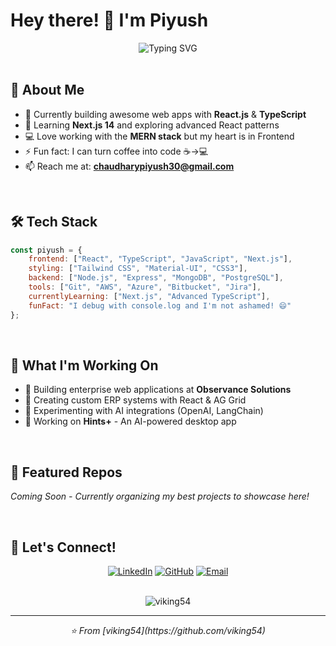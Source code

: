# Hey there! 👋 I'm Piyush

<div align="center">
  <img src="https://readme-typing-svg.herokuapp.com?font=SF+Pro+Display&size=24&pause=1000&color=007AFF&center=true&vCenter=true&width=500&lines=Frontend+Developer;React.js+%26+TypeScript;MERN+Stack+Builder;Always+Learning+%F0%9F%9A%80" alt="Typing SVG" />
</div>

<br />

## 🚀 About Me

- 🔭 Currently building awesome web apps with **React.js** & **TypeScript**
- 🌱 Learning **Next.js 14** and exploring advanced React patterns
- 💻 Love working with the **MERN stack** but my heart is in Frontend
- ⚡ Fun fact: I can turn coffee into code ☕→💻
- 📫 Reach me at: **chaudharypiyush30@gmail.com**

<br />

## 🛠️ Tech Stack

```javascript
const piyush = {
    frontend: ["React", "TypeScript", "JavaScript", "Next.js"],
    styling: ["Tailwind CSS", "Material-UI", "CSS3"],
    backend: ["Node.js", "Express", "MongoDB", "PostgreSQL"],
    tools: ["Git", "AWS", "Azure", "Bitbucket", "Jira"],
    currentlyLearning: ["Next.js", "Advanced TypeScript"],
    funFact: "I debug with console.log and I'm not ashamed! 😄"
};
```

<br />

## 💼 What I'm Working On

- 🏢 Building enterprise web applications at **Observance Solutions**
- 🔧 Creating custom ERP systems with React & AG Grid
- 🤖 Experimenting with AI integrations (OpenAI, LangChain)
- 📱 Working on **Hints+** - An AI-powered desktop app

<br />

## 🌟 Featured Repos

*Coming Soon - Currently organizing my best projects to showcase here!*

<br />

## 🤝 Let's Connect!

<div align="center">
  
[![LinkedIn](https://img.shields.io/badge/LinkedIn-0077B5?style=for-the-badge&logo=linkedin&logoColor=white)](https://linkedin.com/in/piyush-chaudhary-819765197)
[![GitHub](https://img.shields.io/badge/GitHub-100000?style=for-the-badge&logo=github&logoColor=white)](https://github.com/viking54)
[![Email](https://img.shields.io/badge/Email-007AFF?style=for-the-badge&logo=mail.ru&logoColor=white)](mailto:chaudharypiyush30@gmail.com)

</div>

<br />

<div align="center">
  <img src="https://komarev.com/ghpvc/?username=viking54&label=Profile%20views&color=007AFF&style=flat" alt="viking54" />
</div>

---

<div align="center">
  <i>⭐ From [viking54](https://github.com/viking54)</i>
</div>

